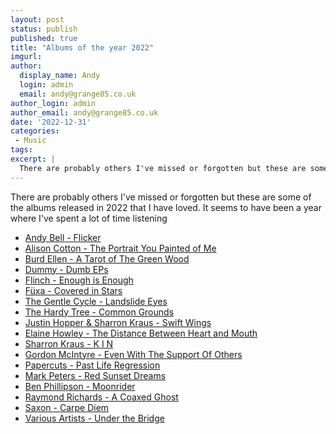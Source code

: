 ```yaml
---
layout: post
status: publish
published: true
title: "Albums of the year 2022"
imgurl: 
author:
  display_name: Andy
  login: admin
  email: andy@grange85.co.uk
author_login: admin
author_email: andy@grange85.co.uk
date: '2022-12-31'
categories:
 - Music
tags:
excerpt: |
  There are probably others I've missed or forgotten but these are some of the albums released in 2022 that I loved
---
```


There are probably others I've missed or forgotten but these are some of the albums released in 2022 that I have loved. It seems to have been a year where I've spent a lot of time listening

 - [Andy Bell - Flicker](https://andybell.bandcamp.com/album/flicker)
 - [Alison Cotton - The Portrait You Painted of Me](https://alisoncotton-uk.bandcamp.com/album/the-portrait-you-painted-of-me)  
 - [Burd Ellen - A Tarot of The Green Wood](https://burdellen.bandcamp.com/album/a-tarot-of-the-green-wood)  
 - [Dummy - Dumb EPs](https://notdummy.bandcamp.com/album/dumb-eps)
 - [Flinch - Enough is Enough](https://flinchmusic.bandcamp.com/album/enough-is-enough-2)
 - [Füxa - Covered in Stars](https://fuxaband.bandcamp.com/album/covered-in-stars)
 - [The Gentle Cycle - Landslide Eyes](https://thegentlecycle.bandcamp.com/album/landslide-eyes-2)
 - [The Hardy Tree - Common Grounds](https://thehardytree.bandcamp.com/album/common-grounds)
 - [Justin Hopper & Sharron Kraus - Swift Wings](https://sharronkraus.bandcamp.com/album/swift-wings)
 - [Elaine Howley - The Distance Between Heart and Mouth](https://touchsensitiverecords.bandcamp.com/album/the-distance-between-heart-and-mouth)
 - [Sharron Kraus - K I N](https://sharronkraus.bandcamp.com/album/k-i-n)
 - [Gordon McIntyre - Even With The Support Of Others](https://lostmap.bandcamp.com/album/even-with-the-support-of-others)
 - [Papercuts - Past Life Regression](https://papercutsmusic.bandcamp.com/album/past-life-regression)
 - [Mark Peters - Red Sunset Dreams](https://mark-peters.bandcamp.com/album/red-sunset-dreams)
 - [Ben Phillipson - Moonrider](https://borleyrectory.bandcamp.com/album/moonrider)
 - [Raymond Richards - A Coaxed Ghost](https://raymondrichards.bandcamp.com/album/a-coaxed-ghost)
 - [Saxon - Carpe Diem]()
 - [Various Artists - Under the Bridge](https://ndrthebridge.bandcamp.com/album/under-the-bridge)
